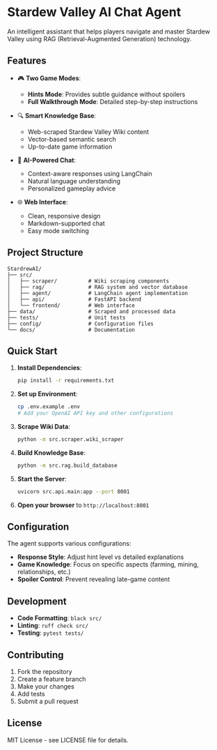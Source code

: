 # Stardew Valley AI Chat Agent

An intelligent assistant that helps players navigate and master Stardew Valley using RAG (Retrieval-Augmented Generation) technology.

## Features

- 🎮 **Two Game Modes**:
  - **Hints Mode**: Provides subtle guidance without spoilers
  - **Full Walkthrough Mode**: Detailed step-by-step instructions

- 🔍 **Smart Knowledge Base**: 
  - Web-scraped Stardew Valley Wiki content
  - Vector-based semantic search
  - Up-to-date game information

- 🤖 **AI-Powered Chat**:
  - Context-aware responses using LangChain
  - Natural language understanding
  - Personalized gameplay advice

- 🌐 **Web Interface**:
  - Clean, responsive design
  - Markdown-supported chat
  - Easy mode switching

## Project Structure

```
StardrewAI/
├── src/
│   ├── scraper/          # Wiki scraping components
│   ├── rag/              # RAG system and vector database
│   ├── agent/            # LangChain agent implementation
│   ├── api/              # FastAPI backend
│   └── frontend/         # Web interface
├── data/                 # Scraped and processed data
├── tests/                # Unit tests
├── config/               # Configuration files
└── docs/                 # Documentation
```

## Quick Start

1. **Install Dependencies**:
   ```bash
   pip install -r requirements.txt
   ```

2. **Set up Environment**:
   ```bash
   cp .env.example .env
   # Add your OpenAI API key and other configurations
   ```

3. **Scrape Wiki Data**:
   ```bash
   python -m src.scraper.wiki_scraper
   ```

4. **Build Knowledge Base**:
   ```bash
   python -m src.rag.build_database
   ```

5. **Start the Server**:
   ```bash
   uvicorn src.api.main:app --port 8001
   ```

6. **Open your browser** to `http://localhost:8001`

## Configuration

The agent supports various configurations:
- **Response Style**: Adjust hint level vs detailed explanations
- **Game Knowledge**: Focus on specific aspects (farming, mining, relationships, etc.)
- **Spoiler Control**: Prevent revealing late-game content

## Development

- **Code Formatting**: `black src/`
- **Linting**: `ruff check src/`
- **Testing**: `pytest tests/`

## Contributing

1. Fork the repository
2. Create a feature branch
3. Make your changes
4. Add tests
5. Submit a pull request

## License

MIT License - see LICENSE file for details.
